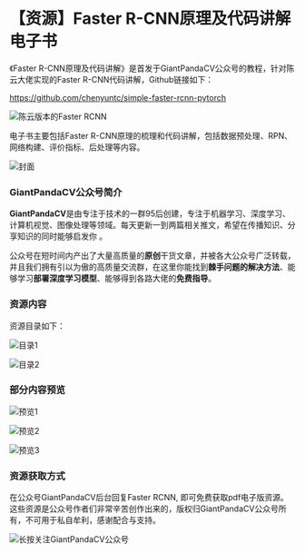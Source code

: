 # 【资源】Faster R-CNN原理及代码讲解电子书

《Faster R-CNN原理及代码讲解》是首发于GiantPandaCV公众号的教程，针对陈云大佬实现的Faster R-CNN代码讲解，Github链接如下：

https://github.com/chenyuntc/simple-faster-rcnn-pytorch

![陈云版本的Faster RCNN](https://img-blog.csdnimg.cn/20200507201232413.png?x-oss-process=image/watermark,type_ZmFuZ3poZW5naGVpdGk,shadow_10,text_aHR0cHM6Ly9ibG9nLmNzZG4ubmV0L0REX1BQX0pK,size_16,color_FFFFFF,t_70)

电子书主要包括Faster R-CNN原理的梳理和代码讲解，包括数据预处理、RPN、网络构建、评价指标、后处理等内容。

![封面](https://img-blog.csdnimg.cn/20200507201759658.png?x-oss-process=image/watermark,type_ZmFuZ3poZW5naGVpdGk,shadow_10,text_aHR0cHM6Ly9ibG9nLmNzZG4ubmV0L0REX1BQX0pK,size_16,color_FFFFFF,t_70)



### GiantPandaCV公众号简介

 **GiantPandaCV**是由专注于技术的一群95后创建，专注于机器学习、深度学习、计算机视觉、图像处理等领域。每天更新一到两篇相关推文，希望在传播知识、分享知识的同时能够启发你 。

公众号在短时间内产出了大量高质量的**原创**干货文章，并被各大公众号广泛转载，并且我们拥有引以为傲的高质量交流群，在这里你能找到**棘手问题的解决方法**、能够学习**部署深度学习模型**、能够得到各路大佬的**免费指导**。

### 资源内容

资源目录如下：

![目录1](https://img-blog.csdnimg.cn/20200507201659701.png?x-oss-process=image/watermark,type_ZmFuZ3poZW5naGVpdGk,shadow_10,text_aHR0cHM6Ly9ibG9nLmNzZG4ubmV0L0REX1BQX0pK,size_16,color_FFFFFF,t_70)

![目录2](https://img-blog.csdnimg.cn/20200507201710253.png?x-oss-process=image/watermark,type_ZmFuZ3poZW5naGVpdGk,shadow_10,text_aHR0cHM6Ly9ibG9nLmNzZG4ubmV0L0REX1BQX0pK,size_16,color_FFFFFF,t_70)

### 部分内容预览

![预览1](https://img-blog.csdnimg.cn/20200507201944630.png?x-oss-process=image/watermark,type_ZmFuZ3poZW5naGVpdGk,shadow_10,text_aHR0cHM6Ly9ibG9nLmNzZG4ubmV0L0REX1BQX0pK,size_16,color_FFFFFF,t_70)

![预览2](https://img-blog.csdnimg.cn/20200507202033551.png?x-oss-process=image/watermark,type_ZmFuZ3poZW5naGVpdGk,shadow_10,text_aHR0cHM6Ly9ibG9nLmNzZG4ubmV0L0REX1BQX0pK,size_16,color_FFFFFF,t_70)

![预览3](https://img-blog.csdnimg.cn/2020050720212430.png?x-oss-process=image/watermark,type_ZmFuZ3poZW5naGVpdGk,shadow_10,text_aHR0cHM6Ly9ibG9nLmNzZG4ubmV0L0REX1BQX0pK,size_16,color_FFFFFF,t_70)

### 资源获取方式

在公众号GiantPandaCV后台回复Faster RCNN, 即可免费获取pdf电子版资源。这些资源是公众号作者们非常辛苦创作出来的，版权归GiantPandaCV公众号所有，不可用于私自牟利，感谢配合与支持。

![长按关注GiantPandaCV公众号](https://img-blog.csdnimg.cn/20200116212417846.jpg)




